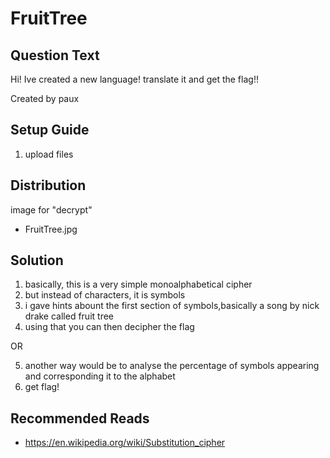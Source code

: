 # FruitTree
## Question Text

Hi! Ive created a new language! translate it  and get the flag!!

Created by paux

## Setup Guide
1. upload files

## Distribution
image for "decrypt"
- FruitTree.jpg

## Solution
1.	basically, this is a very simple monoalphabetical cipher
2.	but instead of characters, it is symbols
3.	i gave hints abount the first section of symbols,basically a song by nick drake called fruit tree
4.	using that you can then decipher the flag

OR 

5.  another way would be to analyse the percentage of symbols appearing and corresponding it to the alphabet
6.  get flag! 

## Recommended Reads
- https://en.wikipedia.org/wiki/Substitution_cipher
